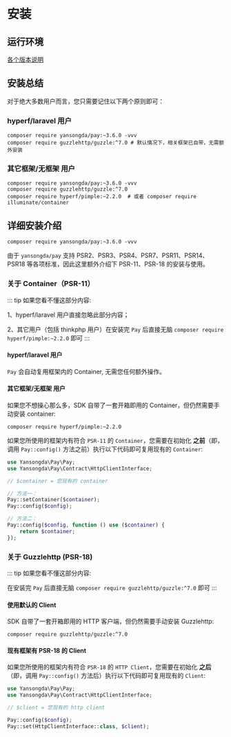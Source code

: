 # 安装

## 运行环境

[各个版本说明](/docs/v3/quick-start/planning)

## 安装总结

对于绝大多数用户而言，您只需要记住以下两个原则即可：

### hyperf/laravel 用户

```shell
composer require yansongda/pay:~3.6.0 -vvv
composer require guzzlehttp/guzzle:^7.0 # 默认情况下，相关框架已自带，无需额外安装
```

### 其它框架/无框架 用户

```shell
composer require yansongda/pay:~3.6.0 -vvv
composer require guzzlehttp/guzzle:^7.0
composer require hyperf/pimple:~2.2.0  # 或者 composer require illuminate/container
```

## 详细安装介绍

```shell
composer require yansongda/pay:~3.6.0 -vvv
```

由于 `yansongda/pay` 支持 PSR2、PSR3、PSR4、PSR7、PSR11、PSR14、PSR18 等各项标准，因此这里额外介绍下 PSR-11、PSR-18 的安装与使用。

### 关于 Container（PSR-11）

::: tip
如果您看不懂这部分内容:

1、hyperf/laravel 用户直接忽略此部分内容；

2、其它用户（包括 thinkphp 用户）在安装完 `Pay` 后直接无脑 `composer require hyperf/pimple:~2.2.0` 即可
:::

#### hyperf/laravel 用户

`Pay` 会自动复用框架内的 Container, 无需您任何额外操作。

#### 其它框架/无框架 用户

如果您不想操心那么多，SDK 自带了一套开箱即用的 Container，但仍然需要手动安装 container:

```shell
composer require hyperf/pimple:~2.2.0
```

如果您所使用的框架内有符合 `PSR-11` 的 `Container`，您需要在初始化 **之前**（即，调用 `Pay::config()` 方法之前）执行以下代码即可复用现有的 `Container`:

```php
use Yansongda\Pay\Pay;
use Yansongda\Pay\Contract\HttpClientInterface;

// $container = 您现有的 container

// 方法一：
Pay::setContainer($container);
Pay::config($config);

// 方法二：
Pay::config($config, function () use ($container) {
    return $container;
});
```

### 关于 Guzzlehttp (PSR-18)

::: tip
如果您看不懂这部分内容:

在安装完 `Pay` 后直接无脑 `composer require guzzlehttp/guzzle:^7.0` 即可
:::

#### 使用默认的 Client

SDK 自带了一套开箱即用的 HTTP 客户端，但仍然需要手动安装 Guzzlehttp:

```shell
composer require guzzlehttp/guzzle:^7.0
```

#### 现有框架有 PSR-18 的 Client

如果您所使用的框架内有符合 `PSR-18` 的 `HTTP Client`，您需要在初始化 **之后**（即，调用 `Pay::config()` 方法后）执行以下代码即可复用现有的 `Client`:

```php
use Yansongda\Pay\Pay;
use Yansongda\Pay\Contract\HttpClientInterface;

// $client = 您现有的 http client

Pay::config($config);
Pay::set(HttpClientInterface::class, $client);
```
